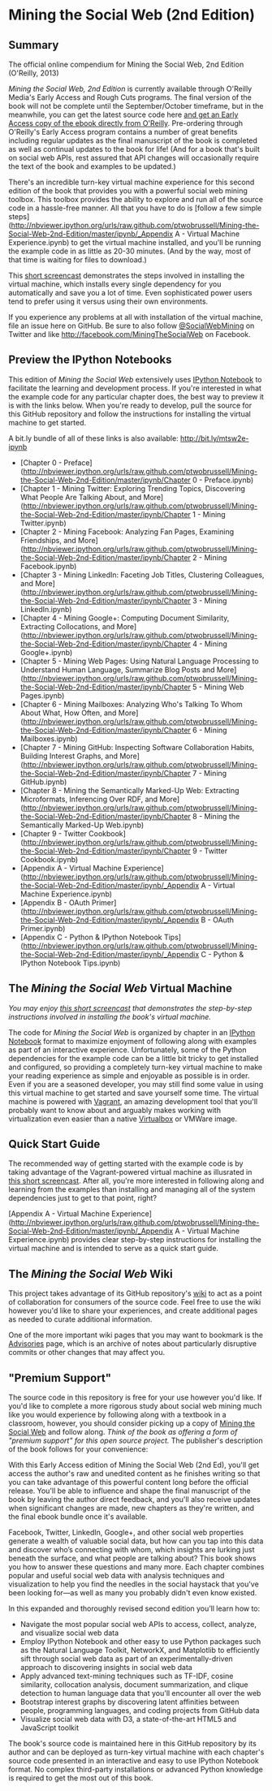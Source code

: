 Mining the Social Web (2nd Edition)
=================================

## Summary

The official online compendium for Mining the Social Web, 2nd Edition (O'Reilly, 2013)

_Mining the Social Web, 2nd Edition_ is currently available through O'Reilly Media's Early Access and Rough Cuts programs. The final version of the book will not be complete until the September/October timeframe, but in the meanwhile, you can get the latest source code here [and get an Early Access copy of the ebook directly from O'Reilly](http://bit.ly/135dHfs). Pre-ordering through O'Reilly's Early Access program contains a number of great benefits including regular updates as the final manuscript of the book is completed as well as continual updates to the book for life! (And for a book that's built on social web APIs, rest assured that API changes will occasionally require the text of the book and examples to be updated.)

There's an incredible turn-key virtual machine experience for this second edition of the book that provides you with a powerful social web mining toolbox. This toolbox provides the ability to explore and run all of the source code in a hassle-free manner. All that you have to do is [follow a few simple steps](http://nbviewer.ipython.org/urls/raw.github.com/ptwobrussell/Mining-the-Social-Web-2nd-Edition/master/ipynb/_Appendix A - Virtual Machine Experience.ipynb) to get the virtual machine installed, and you'll be running the example code in as little as 20-30 minutes. (And by the way, most of that time is waiting for files to download.)

This [short screencast](https://www.youtube.com/watch?v=BTyKPMfi_JQ) demonstrates the steps involved in installing the virtual machine, which installs every single dependency for you automatically and save you a lot of time. Even sophisticated power users tend to prefer using it versus using their own environments.

If you experience any problems at all with installation of the virtual machine, file an issue here on GitHub. Be sure to also follow [@SocialWebMining](http://twitter.com/socialwebmining) on Twitter and like http://facebook.com/MiningTheSocialWeb on Facebook.

## Preview the IPython Notebooks

This edition of _Mining the Social Web_ extensively uses [IPython Notebook](http://ipython.org/notebook.html) to facilitate the learning and development process. If you're interested in what the example code for any particular chapter does, the best way to preview it is with the links below. When you're ready to develop, pull the source for this GitHub repository and follow the instructions for installing the virtual machine to get started.

A bit.ly bundle of all of these links is also available: http://bit.ly/mtsw2e-ipynb

* [Chapter 0 - Preface](http://nbviewer.ipython.org/urls/raw.github.com/ptwobrussell/Mining-the-Social-Web-2nd-Edition/master/ipynb/Chapter 0 - Preface.ipynb)
* [Chapter 1 - Mining Twitter: Exploring Trending Topics, Discovering What People Are Talking About, and More](http://nbviewer.ipython.org/urls/raw.github.com/ptwobrussell/Mining-the-Social-Web-2nd-Edition/master/ipynb/Chapter 1 - Mining Twitter.ipynb)
* [Chapter 2 - Mining Facebook: Analyzing Fan Pages, Examining Friendships, and More](http://nbviewer.ipython.org/urls/raw.github.com/ptwobrussell/Mining-the-Social-Web-2nd-Edition/master/ipynb/Chapter 2 - Mining Facebook.ipynb)
* [Chapter 3 - Mining LinkedIn: Faceting Job Titles, Clustering Colleagues, and More](http://nbviewer.ipython.org/urls/raw.github.com/ptwobrussell/Mining-the-Social-Web-2nd-Edition/master/ipynb/Chapter 3 - Mining LinkedIn.ipynb)
* [Chapter 4 - Mining Google+: Computing Document Similarity, Extracting Collocations, and More](http://nbviewer.ipython.org/urls/raw.github.com/ptwobrussell/Mining-the-Social-Web-2nd-Edition/master/ipynb/Chapter 4 - Mining Google+.ipynb)
* [Chapter 5 - Mining Web Pages: Using Natural Language Processing to Understand Human Language, Summarize Blog Posts and More](http://nbviewer.ipython.org/urls/raw.github.com/ptwobrussell/Mining-the-Social-Web-2nd-Edition/master/ipynb/Chapter 5 - Mining Web Pages.ipynb)
* [Chapter 6 - Mining Mailboxes: Analyzing Who's Talking To Whom About What, How Often, and More](http://nbviewer.ipython.org/urls/raw.github.com/ptwobrussell/Mining-the-Social-Web-2nd-Edition/master/ipynb/Chapter 6 - Mining Mailboxes.ipynb)
* [Chapter 7 - Mining GitHub: Inspecting Software Collaboration Habits, Building Interest Graphs, and More](http://nbviewer.ipython.org/urls/raw.github.com/ptwobrussell/Mining-the-Social-Web-2nd-Edition/master/ipynb/Chapter 7 - Mining GitHub.ipynb)
* [Chapter 8 - Mining the Semantically Marked-Up Web: Extracting Microformats, Inferencing Over RDF, and More](http://nbviewer.ipython.org/urls/raw.github.com/ptwobrussell/Mining-the-Social-Web-2nd-Edition/master/ipynb/Chapter 8 - Mining the Semantically Marked-Up Web.ipynb)
* [Chapter 9 - Twitter Cookbook](http://nbviewer.ipython.org/urls/raw.github.com/ptwobrussell/Mining-the-Social-Web-2nd-Edition/master/ipynb/Chapter 9 - Twitter Cookbook.ipynb)
* [Appendix A - Virtual Machine Experience](http://nbviewer.ipython.org/urls/raw.github.com/ptwobrussell/Mining-the-Social-Web-2nd-Edition/master/ipynb/_Appendix A - Virtual Machine Experience.ipynb)
* [Appendix B - OAuth Primer](http://nbviewer.ipython.org/urls/raw.github.com/ptwobrussell/Mining-the-Social-Web-2nd-Edition/master/ipynb/_Appendix B - OAuth Primer.ipynb)
* [Appendix C - Python & IPython Notebook Tips](http://nbviewer.ipython.org/urls/raw.github.com/ptwobrussell/Mining-the-Social-Web-2nd-Edition/master/ipynb/_Appendix C - Python & IPython Notebook Tips.ipynb)

## The _Mining the Social Web_ Virtual Machine

_You may enjoy [this short screencast](https://www.youtube.com/watch?v=BTyKPMfi_JQ) that demonstrates the step-by-step instructions involved in installing the book's virtual machine._

The code for _Mining the Social Web_ is organized by chapter in an [IPython Notebook](http://ipython.org/notebook.html) format to maximize enjoyment of following along with examples as part of an interactive experience. Unfortunately, some of the Python dependencies for the example code can be a little bit tricky to get installed and configured, so providing a completely turn-key virtual machine to make your reading experience as simple and enjoyable as possible is in order. Even if you are a seasoned developer, you may still find some value in using this virtual machine to get started and save yourself some time. The virtual machine is powered with [Vagrant](http://vagrantup.com/), an amazing development tool that you'll probably want to know about and arguably makes working with virtualization even easier than a native [Virtualbox](http://www.virtualbox.org/) or VMWare image.  

## Quick Start Guide

The recommended way of getting started with the example code is by taking advantage of the Vagrant-powered virtual machine as illusrated in [this short screencast](https://www.youtube.com/watch?v=BTyKPMfi_JQ). After all, you're more interested in following along and learning from the examples than installing and managing all of the system dependencies just to get to that point, right? 

[Appendix A - Virtual Machine Experience](http://nbviewer.ipython.org/urls/raw.github.com/ptwobrussell/Mining-the-Social-Web-2nd-Edition/master/ipynb/_Appendix A - Virtual Machine Experience.ipynb) provides clear step-by-step instructions for installing the virtual machine and is intended to serve as a quick start guide.


## The _Mining the Social Web_ Wiki

This project takes advantage of its GitHub repository's [wiki](https://github.com/ptwobrussell/Mining-the-Social-Web-2nd-Edition/wiki) to act as a point of collaboration for consumers of the source code. Feel free to use the wiki however you'd like to share your experiences, and create additional pages as needed to curate additional information.

One of the more important wiki pages that you may want to bookmark is the [Advisories](https://github.com/ptwobrussell/Mining-the-Social-Web-2nd-Edition/wiki/Advisories) page, which is an archive of notes about particularly  disruptive commits or other changes that may affect you.

## "Premium Support"

The source code in this repository is free for your use however you'd like. If you'd like to complete a more rigorous study about social web mining much like you would experience by following along with a textbook in a classroom, however, you should consider picking up a copy of [Mining the Social Web](http://bit.ly/135dHfs) and follow along. _Think of the book as offering a form of "premium support" for this open source project._ The publisher's description of the book follows for your convenience:

With this Early Access edition of Mining the Social Web (2nd Ed), you'll get access the author's raw and unedited content as he finishes writing so that you can take advantage of this powerful content long before the official release. You'll be able to influence and shape the final manuscript of the book by leaving the author direct feedback, and you'll also receive updates when significant changes are made, new chapters as they're written, and the final ebook bundle once it's available.

Facebook, Twitter, LinkedIn, Google+, and other social web properties generate a wealth of valuable social data, but how can you tap into this data and discover who’s connecting with whom, which insights are lurking just beneath the surface, and what people are talking about? This book shows you how to answer these questions and many more. Each chapter combines popular and useful social web data with analysis techniques and visualization to help you find the needles in the social haystack that you've been looking for—as well as many you probably didn't even know existed. 

In this expanded and thoroughly revised second edition you’ll learn how to:

* Navigate the most popular social web APIs to access, collect, analyze, and visualize social web data
* Employ IPython Notebook and other easy to use Python packages such as the Natural Language Toolkit, NetworkX, and Matplotlib to efficiently sift through social web data as part of an experimentally-driven approach to discovering insights in social web data
* Apply advanced text-mining techniques such as TF-IDF, cosine similarity, collocation analysis, document summarization, and clique detection to human language data that you'll encounter all over the web
* Bootstrap interest graphs by discovering latent affinities between people, programming languages, and coding projects from GitHub data
* Visualize social web data with D3, a state-of-the-art HTML5 and JavaScript toolkit

The book's source code is maintained here in this GitHub repository by its author and can be deployed as turn-key virtual machine with each chapter's source code presented in an interactive and easy to use IPython Notebook format. No complex third-party installations or advanced Python knowledge is required to get the most out of this book.
